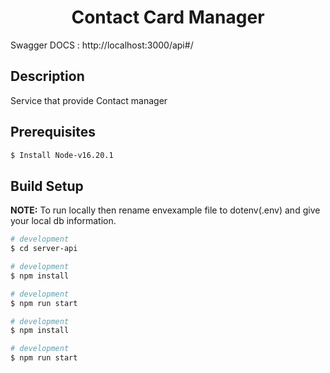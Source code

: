 <p align="center">
  <h1 align="center">Contact Card Manager</h1>
</p>

[circleci-image]: https://img.shields.io/circleci/build/github/nestjs/nest/master?token=abc123def456
[circleci-url]: https://circleci.com/gh/nestjs/nest

  
Swagger DOCS :  http://localhost:3000/api#/
## Description

Service that provide Contact manager



## Prerequisites
```bash
$ Install Node-v16.20.1
```

## Build Setup


**NOTE:** To run locally then rename envexample file to dotenv(.env) and give your local db information.

```bash
# development
$ cd server-api

# development
$ npm install

# development
$ npm run start

# development
$ npm install

# development
$ npm run start
```